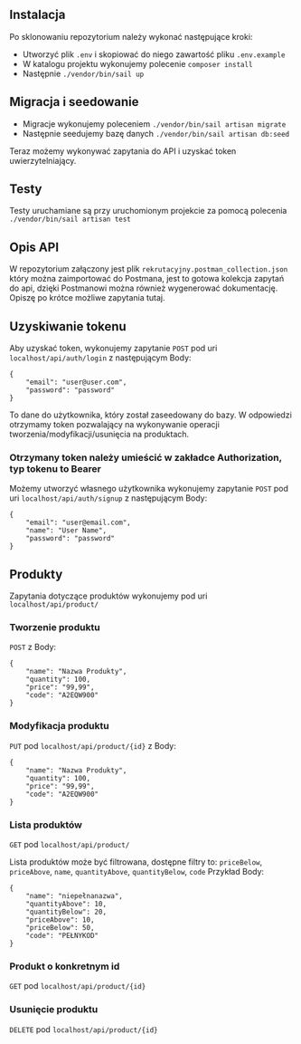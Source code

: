 ## Instalacja

Po sklonowaniu repozytorium należy wykonać następujące kroki:

- Utworzyć plik ```.env``` i skopiować do niego zawartość pliku ```.env.example```
- W katalogu projektu wykonujemy polecenie ```composer install```
- Następnie ```./vendor/bin/sail up```

## Migracja i seedowanie

- Migracje wykonujemy poleceniem ```./vendor/bin/sail artisan migrate```
- Następnie seedujemy bazę danych ```./vendor/bin/sail artisan db:seed```

Teraz możemy wykonywać zapytania do API i uzyskać token uwierzytelniający.

## Testy

Testy uruchamiane są przy uruchomionym projekcie za pomocą polecenia ```./vendor/bin/sail artisan test```

## Opis API

W repozytorium załączony jest plik ```rekrutacyjny.postman_collection.json``` który można zaimportować do Postmana, jest
to gotowa kolekcja zapytań do api, dzięki Postmanowi można również wygenerować dokumentację.
Opiszę po krótce możliwe zapytania tutaj.

## Uzyskiwanie tokenu

Aby uzyskać token, wykonujemy zapytanie ```POST``` pod uri ```localhost/api/auth/login``` z następującym Body:

```
{
    "email": "user@user.com",
    "password": "password"
}
```

To dane do użytkownika, który został zaseedowany do bazy. W odpowiedzi otrzymamy token pozwalający na wykonywanie
operacji tworzenia/modyfikacji/usunięcia na produktach.

### Otrzymany token należy umieścić w zakładce Authorization, typ tokenu to Bearer

Możemy utworzyć własnego użytkownika wykonujemy zapytanie ```POST``` pod uri ```localhost/api/auth/signup``` z
następującym Body:

```
{
    "email": "user@email.com",
    "name": "User Name",
    "password": "password"
}
```

## Produkty

Zapytania dotyczące produktów wykonujemy pod uri ```localhost/api/product/```

### Tworzenie produktu

```POST``` z Body:

```
{
    "name": "Nazwa Produkty",
    "quantity": 100,
    "price": "99,99",
    "code": "A2EQW900"
}
```

### Modyfikacja produktu

```PUT``` pod  ```localhost/api/product/{id}``` z Body:

```
{
    "name": "Nazwa Produkty",
    "quantity": 100,
    "price": "99,99",
    "code": "A2EQW900"
}
```

### Lista produktów

```GET``` pod  ```localhost/api/product/```

Lista produktów może być filtrowana, dostępne filtry to:
```priceBelow```, ```priceAbove```, ```name```, ```quantityAbove```, ```quantityBelow```, ```code```
Przykład Body:

```
{
    "name": "niepełnanazwa",
    "quantityAbove": 10,
    "quantityBelow": 20,
    "priceAbove": 10,
    "priceBelow": 50,
    "code": "PEŁNYKOD"
}
```

### Produkt o konkretnym id

```GET``` pod  ```localhost/api/product/{id}```

### Usunięcie produktu

```DELETE``` pod  ```localhost/api/product/{id}```
